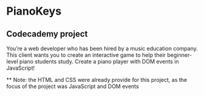 # PianoKeys

## Codecademy project

You’re a web developer who has been hired by a music education company. This client wants you to create an interactive game to help their beginner-level piano students study. Create a piano player with DOM events in JavaScript!

** Note: the HTML and CSS were already provide for this project, as the focus of the project was JavaScript and DOM events
